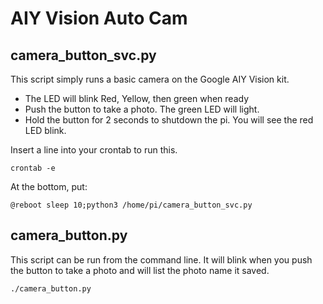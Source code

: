 # AIY Vision Auto Cam

## camera_button_svc.py

This script simply runs a basic camera on the Google AIY Vision kit.

* The LED will blink Red, Yellow, then green when ready
* Push the button to take a photo. The green LED will light.
* Hold the button for 2 seconds to shutdown the pi. You will see the red LED blink.

Insert a line into your crontab to run this.

    crontab -e

At the bottom, put:

    @reboot sleep 10;python3 /home/pi/camera_button_svc.py

## camera_button.py

This script can be run from the command line. It will blink when you push the button to take a photo and will list the photo name it saved.

    ./camera_button.py
